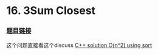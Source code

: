 # 16. 3Sum Closest
### [题目链接](https://leetcode.com/problems/3sum-closest/description/)
这个问题直接看这个discuss [C++ solution O(n^2) using sort](https://leetcode.com/problems/3sum-closest/discuss/7883/C++-solution-O(n2)-using-sort)